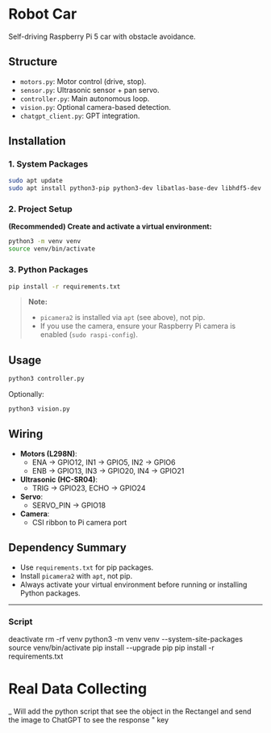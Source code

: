 # Robot Car

Self-driving Raspberry Pi 5 car with obstacle avoidance.

## Structure

- `motors.py`: Motor control (drive, stop).
- `sensor.py`: Ultrasonic sensor + pan servo.
- `controller.py`: Main autonomous loop.
- `vision.py`: Optional camera-based detection.
- `chatgpt_client.py`: GPT integration.

## Installation

### 1. System Packages

```bash
sudo apt update
sudo apt install python3-pip python3-dev libatlas-base-dev libhdf5-dev python3-picamera2 -y
```

### 2. Project Setup

**(Recommended) Create and activate a virtual environment:**
```bash
python3 -m venv venv
source venv/bin/activate
```

### 3. Python Packages

```bash
pip install -r requirements.txt
```

> **Note:**  
> - `picamera2` is installed via `apt` (see above), not pip.
> - If you use the camera, ensure your Raspberry Pi camera is enabled (`sudo raspi-config`).

## Usage

```bash
python3 controller.py
```

Optionally:
```bash
python3 vision.py
```

## Wiring

- **Motors (L298N)**:
  - ENA → GPIO12, IN1 → GPIO5, IN2 → GPIO6
  - ENB → GPIO13, IN3 → GPIO20, IN4 → GPIO21
- **Ultrasonic (HC-SR04)**:
  - TRIG → GPIO23, ECHO → GPIO24
- **Servo**:
  - SERVO_PIN → GPIO18
- **Camera**:
  - CSI ribbon to Pi camera port

## Dependency Summary

- Use `requirements.txt` for pip packages.
- Install `picamera2` with `apt`, not pip.
- Always activate your virtual environment before running or installing Python packages.

---
### Script
deactivate
rm -rf venv
python3 -m venv venv --system-site-packages
source venv/bin/activate
pip install --upgrade pip
pip install -r requirements.txt

# Real Data Collecting

_ Will add the python script that see the object in the Rectangel and send the image to ChatGPT to see the response " key